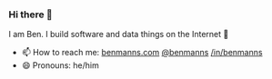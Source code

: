 ### Hi there 👋

I am Ben. I build software and data things on the Internet 💫

- 📫 How to reach me: [benmanns.com](https://www.benmanns.com/) [@benmanns](https://twitter.com/benmanns) [/in/benmanns](https://www.linkedin.com/in/benmanns/)
- 😄 Pronouns: he/him
